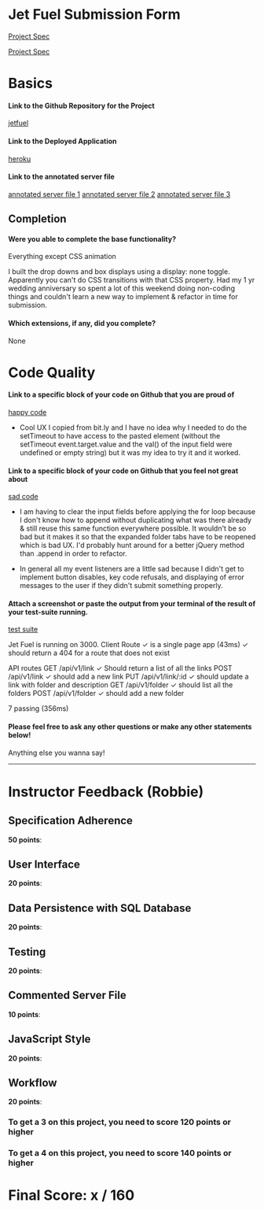 # Jet Fuel Submission Form

[Project Spec](http://frontend.turing.io/projects/jet-fuel.html)

[Project Spec](http://frontend.turing.io/projects/jet-fuel.html)

# Basics

#### Link to the Github Repository for the Project
[jetfuel](https://github.com/Ggoering/Jet-Fuel)

#### Link to the Deployed Application
[heroku](https://gg-jet-fuel-winning.herokuapp.com/)

#### Link to the annotated server file
[annotated server file 1](https://github.com/Ggoering/Jet-Fuel/blob/master/server.js)
[annotated server file 2](https://github.com/Ggoering/Jet-Fuel/blob/master/routes.js)
[annotated server file 3](https://github.com/Ggoering/Jet-Fuel/blob/master/controller.js)

## Completion

#### Were you able to complete the base functionality?

Everything except CSS animation

I built the drop downs and box displays using a display: none toggle.  Apparently you can't do CSS transitions with that CSS property.  Had my 1 yr wedding anniversary so spent a lot of this weekend doing non-coding things and couldn't learn a new way to implement & refactor in time for submission.

#### Which extensions, if any, did you complete?

None

# Code Quality

#### Link to a specific block of your code on Github that you are proud of
[happy code](https://github.com/Ggoering/Jet-Fuel/blob/master/public/scripts.js#L7-L9)

* Cool UX I copied from bit.ly and I have no idea why I needed to do the setTimeout to have access to the pasted element (without the setTimeout event.target.value and the val() of the input field were undefined or empty string) but it was my idea to try it and it worked.

#### Link to a specific block of your code on Github that you feel not great about
[sad code](https://github.com/Ggoering/Jet-Fuel/blob/master/public/scripts.js#L52-L75)

* I am having to clear the input fields before applying the for loop because I don't know how to append without duplicating what was there already & still reuse this same function everywhere possible. It wouldn't be so bad but it makes it so that the expanded folder tabs have to be reopened which is bad UX.  I'd probably hunt around for a better jQuery method than .append in order to refactor.

* In general all my event listeners are a little sad because I didn't get to implement button disables, key code refusals, and displaying of error messages to the user if they didn't submit something properly.

#### Attach a screenshot or paste the output from your terminal of the result of your test-suite running.

[test suite]()

Jet Fuel is running on 3000.
  Client Route
    ✓ is a single page app (43ms)
    ✓ should return a 404 for a route that does not exist

  API routes
    GET /api/v1/link
      ✓ Should return a list of all the links
    POST /api/v1/link
      ✓ should add a new link
    PUT /api/v1/link/:id
      ✓ should update a link with folder and description
    GET /api/v1/folder
      ✓ should list all the folders
    POST /api/v1/folder
      ✓ should add a new folder


  7 passing (356ms)


#### Please feel free to ask any other questions or make any other statements below!

Anything else you wanna say!

-----


# Instructor Feedback (Robbie)

## Specification Adherence

**50 points**:

## User Interface

**20 points**:

## Data Persistence with SQL Database

**20 points**:

## Testing

**20 points**:

## Commented Server File

**10 points**:

## JavaScript Style

**20 points**:

## Workflow

**20 points**:


### To get a 3 on this project, you need to score 120 points or higher
### To get a 4 on this project, you need to score 140 points or higher

# Final Score: x / 160
